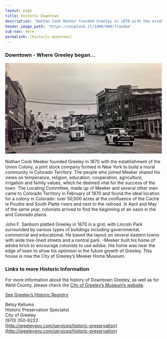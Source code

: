 ```yaml
---
layout: page
title: Historic Downtown
description: 'Nathan Cook Meeker founded Greeley in 1870 with the establishment of the Union Colony, a joint stock company formed in New York to build a moral community in Colorado Territory.'
header_image_path: 'https://unsplash.it/1400/600/?random'
sub-nav: more
permalink: /historic-downtown/
---
```



### Downtown - Where Greeley began…

![](/uploads/versions/greeley-9th-st-8th-ave---x----960-552x---.jpg)

Nathan Cook Meeker founded Greeley in 1870 with the establishment of the Union Colony, a joint stock company formed in New York to build a moral community in Colorado Territory. The people who joined Meeker shared his views on temperance, religion, education, cooperation, agriculture, irrigation and family values, which he deemed vital for the success of the town. The Locating Committee, made up of Meeker and several other men came to Colorado Territory in February of 1870 and found the ideal location for a colony in Colorado: over 50,000 acres at the confluence of the Cache la Poudre and South Platte rivers and next to the railroad. In April and May of the same year, colonists arrived to find the beginning of an oasis in the arid Colorado plains.

John F. Sanborn platted Greeley in 1870 in a grid, with Lincoln Park surrounded by various types of buildings including governmental, commercial and educational. He based the layout on several eastern towns with wide tree-lined streets and a central park. -Meeker built his home of adobe brick to encourage colonists to use adobe. His home was near the edge of town to show his optimism in the future growth of Greeley. This house is now the City of Greeley’s Meeker Home Museum.

### Links to more Historic Information

For more information about the history of Downtown Greeley, as well as for Weld County, please check the&nbsp;[City of Greeley’s Museum’s website](http://greeleymuseums.com/).

[See Greeley’s Historic Registry](http://greeleygov.com/services/historic-preservation/inventoried-properties)

Betsy Kellums
<br>Historic Preservation Specialist
<br>City of Greeley
<br>(970) 350-9222
<br>[http://greeleygov.com/services/historic-preservation](http://greeleygov.com/services/historic-preservation)